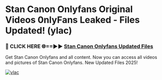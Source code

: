 # Stan Canon Onlyfans Original Videos 0nlyFans Leaked - Files Updated! (ylac)

<h3>🔴 CLICK HERE 🌐==►► <a href="https://tinyurl.com/ms9xzufz" rel="nofollow">Stan Canon Onlyfans Updated Files</a></h3>

Get Stan Canon Onlyfans and all content. Now you can access all videos and pictures of Stan Canon Onlyfans. New Updated Files 2025!

[![ylac](https://i.imgur.com/ppqm5kG.gif)](https://tinyurl.com/ms9xzufz)
